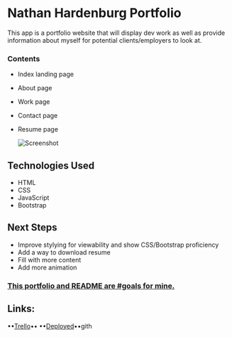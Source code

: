 # Nathan Hardenburg Portfolio

This app is a portfolio website that will display dev work as well as provide information about myself for potential clients/employers to look at.

### Contents
  - Index landing page
  - About page
  - Work page
  - Contact page
  - Resume page

	![Screenshot](screenshot.jpg)

## Technologies Used

  - HTML
  - CSS
  - JavaScript
  - Bootstrap

## Next Steps

  - Improve stylying for viewability and show CSS/Bootstrap proficiency
  - Add a way to download resume
  - Fill with more content
  - Add more animation

### [This portfolio and README are #goals for mine.](https://github.com/berylrb/beryl-baldwin-portfolio)

## Links:

••[Trello](https://trello.com/b/3hBbVdG8/portfolio)••
••[Deployed](https://resplendent-strudel-c82749.netlify.app)••gith
